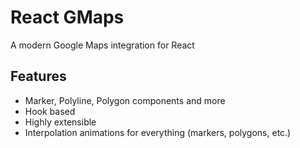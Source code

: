 # React GMaps

A modern Google Maps integration for React

## Features

- Marker, Polyline, Polygon components and more
- Hook based
- Highly extensible
- Interpolation animations for everything (markers, polygons, etc.)
